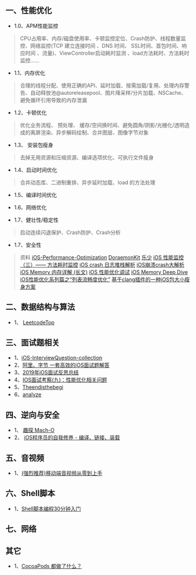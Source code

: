 
 ##  一、性能优化
 
* 1.0、APM性能监控

>  CPU占用率、内存/磁盘使用率、卡顿监控定位、Crash防护、线程数量监控、网络监控(TCP 建立连接时间 、DNS 时间、 SSL时间、首包时间、响应时间 、流量)、ViewController启动耗时监测 、load方法耗时、方法耗时监控......

* 1.1、内存优化

> 合理的线程分配、使用正确的API、延时加载、按需加载/复用、处理内存警告、自动释放池@autoreleasepool、图片降采样/分片加载、NSCache、避免循环引用导致的内存泄漏

* 1.2、卡顿优化

>  优化业务流程、 预处理、 缓存/空间换时间、避免圆角/阴影/光栅化/透明造成的离屏渲染、异步解码绘制、合并图层、图像字节对象

* 1.3、 安装包瘦身

>  去掉无用资源和压缩资源、编译选项优化、可执行文件瘦身

* 1.4、启动时间优化

>  合并动态库、二进制重排、异步延时加载、load 的方法处理

* 1.5、编译时间优化

* 1.6、网络优化

* 1.7、健壮性/稳定性

>  启动连续闪退保护、Crash防护、Crash分析

* 1.7、安全性

> 资料
>  [iOS-Performance-Optimization](https://github.com/skyming/iOS-Performance-Optimization)
>  [DoraemonKit](https://github.com/didi/DoraemonKit/blob/master/README_CN.md)
>  [乐少](https://www.jianshu.com/u/9c51a213b02e)
>  [iOS 性能监控（三）—— 方法耗时监控](https://www.jianshu.com/p/bc1c000afdba)
> [iOS crash 日志堆栈解析](https://juejin.im/post/6844903598011187213)
> [iOS崩溃crash大解析](https://www.jianshu.com/p/1b804426d212)
> [iOS Memory 内存详解 (长文)](https://juejin.im/post/6844903902169710600)
> [iOS 性能优化调试](https://www.jianshu.com/c/fcb00b489a85)
> [iOS Memory Deep Dive](https://www.jianshu.com/p/dad9f27e412e)
> [iOS性能优化系列篇之“列表流畅度优化”](https://juejin.im/post/6844903656769208334)
> [基于clang插件的一种iOS包大小瘦身方案](https://mp.weixin.qq.com/s?__biz=MzUxMzcxMzE5Ng==&mid=2247488360&amp;idx=1&amp;sn=94fba30a87d0f9bc0b9ff94d3fed3386&source=41#wechat_redirect)

## 二、数据结构与算法
* 1、 [LeetcodeTop](https://github.com/afatcoder/LeetcodeTop)

## 三、面试题相关
* 1、[iOS-InterviewQuestion-collection](https://github.com/liberalisman/iOS-InterviewQuestion-collection)
* 2、[阿里、字节 一套高效的iOS面试题解答](https://github.com/colourful987/bytedance-alibaba-interview)
* 3、[2019年iOS面试反思总结](https://juejin.im/post/6844903942644563982)
* 4、[IOS面试考察(九)：性能优化相关问题](https://juejin.im/post/6844904131941892110#heading-50)
* 5、[Theendisthebegi ](https://www.jianshu.com/u/b836babfef41)
* 6、[analyze](https://github.com/draveness/analyze)

## 四、逆向与安全
* 1、 [趣探 Mach-O](https://juejin.im/post/5a0c5c5e51882555cc416602)
* 2、 [iOS程序员的自我修养 - 编译、链接、装载](https://juejin.im/post/5d5273b1f265da03f233c2d6)


## 五、音视频

* 1、[(强烈推荐)移动端音视频从零到上手](https://juejin.im/post/6844903889007820813)


## 六、Shell脚本

* 1、[Shell脚本编程30分钟入门](https://github.com/qinjx/30min_guides/blob/master/shell.md)



## 七、网络

## 其它

* 1、[CocoaPods 都做了什么？](https://www.jianshu.com/p/84936d9344ff)
